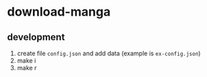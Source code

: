 # download-manga

## development

1. create file `config.json` and add data (example is `ex-config.json`)
2. make i
3. make r
